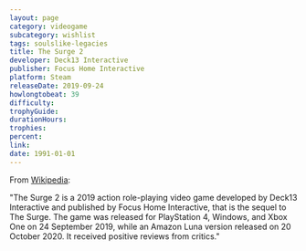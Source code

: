 ```yaml
---
layout: page
category: videogame
subcategory: wishlist
tags: soulslike-legacies
title: The Surge 2
developer: Deck13 Interactive
publisher: Focus Home Interactive
platform: Steam
releaseDate: 2019-09-24
howlongtobeat: 39
difficulty:
trophyGuide:
durationHours:
trophies:
percent:
link:
date: 1991-01-01
---
```


From [Wikipedia](https://en.wikipedia.org/wiki/The_Surge_2):

"The Surge 2 is a 2019 action role-playing video game developed by Deck13 Interactive and published by Focus Home Interactive, that is the sequel to The Surge. The game was released for PlayStation 4, Windows, and Xbox One on 24 September 2019, while an Amazon Luna version released on 20 October 2020. It received positive reviews from critics."
